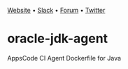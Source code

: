 [Website](https://appscode.com) • [Slack](https://appscode.slack.com) • [Forum](https://discuss.appscode.com) • [Twitter](https://twitter.com/AppsCodeHQ)

# oracle-jdk-agent
AppsCode CI Agent Dockerfile for Java
